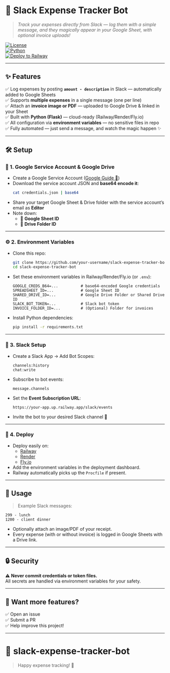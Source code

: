 
# 🚀 Slack Expense Tracker Bot

> *Track your expenses directly from Slack — log them with a simple message, and they magically appear in your Google Sheet, with optional invoice uploads!*

[![License](https://img.shields.io/badge/license-MIT-blue.svg)](LICENSE)  
[![Python](https://img.shields.io/badge/Python-3.9%2B-blue)](https://www.python.org/)  
[![Deploy to Railway](https://img.shields.io/badge/Deploy-Railway-00BFFF?logo=railway)](https://railway.app)  

---

## ✨ Features

✅ Log expenses by posting **`amount - description`** in Slack — automatically added to Google Sheets  
✅ Supports **multiple expenses** in a single message (one per line)  
✅ Attach an **invoice image or PDF** — uploaded to Google Drive & linked in your Sheet  
✅ Built with **Python (Flask)** — cloud-ready (Railway/Render/Fly.io)  
✅ All configuration via **environment variables** — no sensitive files in repo  
✅ Fully automated — just send a message, and watch the magic happen ✨  

---

## 🛠️ Setup

### 🔗 1. Google Service Account & Google Drive
- Create a Google Service Account ([Google Guide 📄](https://developers.google.com/workspace/guides/create-credentials))
- Download the service account JSON and **base64 encode it**:
  ```bash
  cat credentials.json | base64
  ```
- Share your target Google Sheet & Drive folder with the service account’s email as **Editor**
- Note down:
  - 📄 **Google Sheet ID**
  - 📁 **Drive Folder ID**

---

### ⚙️ 2. Environment Variables
- Clone this repo:
  ```bash
  git clone https://github.com/your-username/slack-expense-tracker-bot
  cd slack-expense-tracker-bot
  ```
- Set these environment variables in Railway/Render/Fly.io (or `.env`):
  ```env
  GOOGLE_CREDS_B64=...          # base64-encoded Google credentials
  SPREADSHEET_ID=...            # Google Sheet ID
  SHARED_DRIVE_ID=...           # Google Drive Folder or Shared Drive ID
  SLACK_BOT_TOKEN=...           # Slack bot token
  INVOICE_FOLDER_ID=...         # (Optional) Folder for invoices
  ```
- Install Python dependencies:
  ```bash
  pip install -r requirements.txt
  ```

---

### 💬 3. Slack Setup
- Create a Slack App → Add Bot Scopes:
  ```
  channels:history
  chat:write
  ```
- Subscribe to bot events:
  ```
  message.channels
  ```
- Set the **Event Subscription URL**:
  ```
  https://your-app.up.railway.app/slack/events
  ```
- Invite the bot to your desired Slack channel 🎉

---

### 🚀 4. Deploy
- Deploy easily on:
  - [Railway](https://railway.app)
  - [Render](https://render.com)
  - [Fly.io](https://fly.io)
- Add the environment variables in the deployment dashboard.
- Railway automatically picks up the `Procfile` if present.

---

## 📝 Usage

> Example Slack messages:
```
299 - lunch  
1200 - client dinner
```

- Optionally attach an image/PDF of your receipt.
- Every expense (with or without invoice) is logged in Google Sheets with a Drive link.

---

## 🔒 Security
⚠️ **Never commit credentials or token files.**  
All secrets are handled via environment variables for your safety.  

---

## 🚧 Want more features?
✅ Open an issue  
✅ Submit a PR  
✅ Help improve this project!  

---

# 📁 slack-expense-tracker-bot

> Happy expense tracking! 💸
